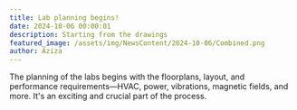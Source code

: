 ```yaml
---
title: Lab planning begins!
date: 2024-10-06 00:00:01
description: Starting from the drawings
featured_image: /assets/img/NewsContent/2024-10-06/Combined.png
author: Aziza
---
```


The planning of the labs begins with the floorplans, layout, and performance requirements—HVAC, power, vibrations, magnetic fields, and more. It's an exciting and crucial part of the process.
